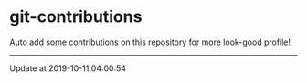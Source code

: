 # git-contributions

Auto add some contributions on this repository for more look-good profile!

---

Update at 2019-10-11 04:00:54
